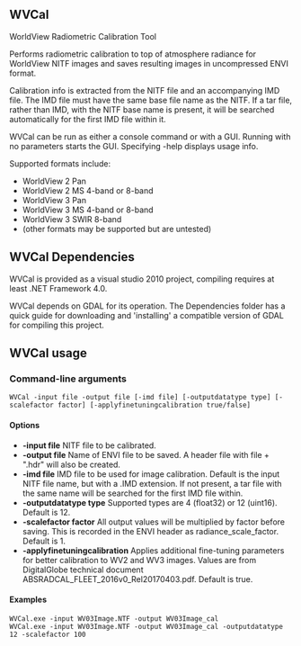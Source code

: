 ## WVCal
WorldView Radiometric Calibration Tool

Performs radiometric calibration to top of atmosphere radiance for WorldView NITF images and saves resulting images in uncompressed ENVI format.
	
Calibration info is extracted from the NITF file and an accompanying IMD file. The IMD file must have the same base file name as the NITF. If a tar file, rather than IMD, with the NITF base name is present, it will be searched automatically for the first IMD file within it.

WVCal can be run as either a console command or with a GUI. Running with no parameters starts the GUI. Specifying -help displays usage info.
	
Supported formats include:
* WorldView 2 Pan
* WorldView 2 MS 4-band or 8-band
* WorldView 3 Pan
* WorldView 3 MS 4-band or 8-band
* WorldView 3 SWIR 8-band
* (other formats may be supported but are untested)

## WVCal Dependencies
WVCal is provided as a visual studio 2010 project, compiling requires at least .NET Framework 4.0.

WVCal depends on GDAL for its operation. The Dependencies folder has a quick guide for downloading and 'installing' a compatible version of GDAL for compiling this project.

## WVCal usage

### Command-line arguments
    WVCal -input file -output file [-imd file] [-outputdatatype type] [-scalefactor factor] [-applyfinetuningcalibration true/false]

#### Options
* **-input file** NITF file to be calibrated.
* **-output file** Name of ENVI file to be saved. A header file with file + ".hdr" will also be created.
* **-imd file** IMD file to be used for image calibration. Default is the input NITF file name, but with a .IMD extension. If not present, a tar file with the same name will be searched for the first IMD file within.
* **-outputdatatype type** Supported types are 4 (float32) or 12 (uint16). Default is 12.
* **-scalefactor factor** All output values will be multiplied by factor before saving. This is recorded in the ENVI header as radiance_scale_factor. Default is 1.
* **-applyfinetuningcalibration** Applies additional fine-tuning parameters for better calibration to WV2 and WV3 images. Values are from DigitalGlobe technical document ABSRADCAL_FLEET_2016v0_Rel20170403.pdf. Default is true.

#### Examples
    WVCal.exe -input WV03Image.NTF -output WV03Image_cal
    WVCal.exe -input WV03Image.NTF -output WV03Image_cal -outputdatatype 12 -scalefactor 100
